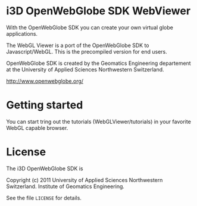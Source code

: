 i3D OpenWebGlobe SDK WebViewer
==============================

With the OpenWebGlobe SDK you can create your own virtual globe applications.

The WebGL Viewer is a port of the OpenWebGlobe SDK to Javascript/WebGL.
This is the precompiled version for end users.

OpenWebGlobe SDK is created by the Geomatics Engineering departement at the
University of Applied Sciences Northwestern Switzerland.

http://www.openwebglobe.org/

Getting started
===============

You can start tring out the tutorials (WebGLViewer/tutorials) in your favorite WebGL capable browser.

License
=======

The i3D OpenWebGlobe SDK is

Copyright (c) 2011 University of Applied Sciences Northwestern Switzerland.
Institute of Geomatics Engineering.

See the file `LICENSE` for details.


